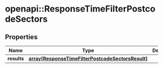 # openapi::ResponseTimeFilterPostcodeSectors

## Properties
Name | Type | Description | Notes
------------ | ------------- | ------------- | -------------
**results** | [**array[ResponseTimeFilterPostcodeSectorsResult]**](ResponseTimeFilterPostcodeSectorsResult.md) |  | 


